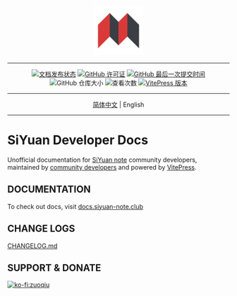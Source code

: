 <div align="center">
<img src="./docs/public/static/siyuan-logo-512.png" style="width: 8em; height: 8em;">

---
[![文档发布状态](https://img.shields.io/github/actions/workflow/status/siyuan-community/siyuan-developer-docs/publish.yml?style=flat-square)](https://github.com/siyuan-community/siyuan-developer-docs/actions/workflows/publish.yml)
[![GitHub 许可证](https://img.shields.io/github/license/siyuan-community/siyuan-developer-docs?style=flat-square)](https://github.com/siyuan-community/siyuan-developer-docs/blob/main/LICENSE)
[![GitHub 最后一次提交时间](https://img.shields.io/github/last-commit/siyuan-community/siyuan-developer-docs?style=flat-square)](https://github.com/siyuan-community/siyuan-developer-docs/commits/main)
![GitHub 仓库大小](https://img.shields.io/github/repo-size/siyuan-community/siyuan-developer-docs?style=flat-square)
![查看次数](https://hits.b3log.org/siyuan-community/siyuan-developer-docs.svg)
[![VitePress 版本](https://img.shields.io/badge/VitePress-1.0.0--beta.1-10B981?style=flat-square)](https://github.com/vuejs/vitepress)

---
[简体中文](./README-zh-Hans.md) \| English

---
</div>

# SiYuan Developer Docs

Unofficial documentation for [SiYuan note](https://github.com/siyuan-note/siyuan) community developers, maintained by [community developers](https://github.com/siyuan-community/siyuan-developer-docs/graphs/contributors) and powered by [VitePress](https://vitepress.vuejs.org/).

## DOCUMENTATION

To check out docs, visit [docs.siyuan-note.club](https://docs.siyuan-note.club/en/)

## CHANGE LOGS

[CHANGELOG.md](./CHANGELOG.md)

## SUPPORT & DONATE

[![ko-fi:zuoqiu](https://ko-fi.com/img/githubbutton_sm.svg)](https://ko-fi.com/C1C1LEIJ5)
